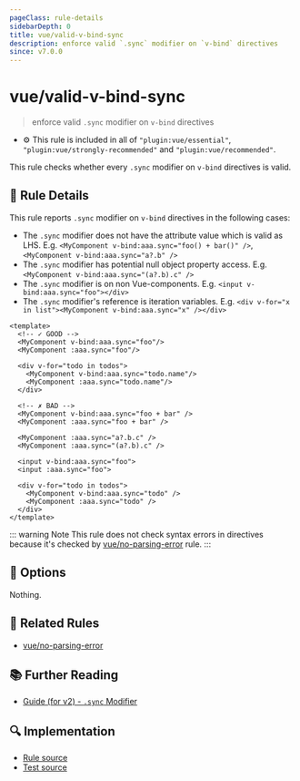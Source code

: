 ```yaml
---
pageClass: rule-details
sidebarDepth: 0
title: vue/valid-v-bind-sync
description: enforce valid `.sync` modifier on `v-bind` directives
since: v7.0.0
---
```

# vue/valid-v-bind-sync
> enforce valid `.sync` modifier on `v-bind` directives

- :gear: This rule is included in all of `"plugin:vue/essential"`, `"plugin:vue/strongly-recommended"` and `"plugin:vue/recommended"`.

This rule checks whether every `.sync` modifier on `v-bind` directives is valid.

## :book: Rule Details

This rule reports `.sync` modifier on `v-bind` directives in the following cases:

- The `.sync` modifier does not have the attribute value which is valid as LHS. E.g. `<MyComponent v-bind:aaa.sync="foo() + bar()" />`, `<MyComponent v-bind:aaa.sync="a?.b" />`
- The `.sync` modifier has potential null object property access. E.g. `<MyComponent v-bind:aaa.sync="(a?.b).c" />`
- The `.sync` modifier is on non Vue-components. E.g. `<input v-bind:aaa.sync="foo"></div>`
- The `.sync` modifier's reference is iteration variables. E.g. `<div v-for="x in list"><MyComponent v-bind:aaa.sync="x" /></div>`

<eslint-code-block :rules="{'vue/valid-v-bind-sync': ['error']}">

```vue
<template>
  <!-- ✓ GOOD -->
  <MyComponent v-bind:aaa.sync="foo"/>
  <MyComponent :aaa.sync="foo"/>

  <div v-for="todo in todos">
    <MyComponent v-bind:aaa.sync="todo.name"/>
    <MyComponent :aaa.sync="todo.name"/>
  </div>

  <!-- ✗ BAD -->
  <MyComponent v-bind:aaa.sync="foo + bar" />
  <MyComponent :aaa.sync="foo + bar" />

  <MyComponent :aaa.sync="a?.b.c" />
  <MyComponent :aaa.sync="(a?.b).c" />

  <input v-bind:aaa.sync="foo">
  <input :aaa.sync="foo">

  <div v-for="todo in todos">
    <MyComponent v-bind:aaa.sync="todo" />
    <MyComponent :aaa.sync="todo" />
  </div>
</template>
```

</eslint-code-block>

::: warning Note
This rule does not check syntax errors in directives because it's checked by [vue/no-parsing-error] rule.
:::

## :wrench: Options

Nothing.

## :couple: Related Rules

- [vue/no-parsing-error]

[vue/no-parsing-error]: ./no-parsing-error.md

## :books: Further Reading

- [Guide (for v2) - `.sync` Modifier](https://vuejs.org/v2/guide/components-custom-events.html#sync-Modifier)

## :mag: Implementation

- [Rule source](https://github.com/vuejs/eslint-plugin-vue/blob/master/lib/rules/valid-v-bind-sync.js)
- [Test source](https://github.com/vuejs/eslint-plugin-vue/blob/master/tests/lib/rules/valid-v-bind-sync.js)

